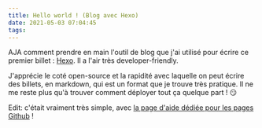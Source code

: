 ```yaml
---
title: Hello world ! (Blog avec Hexo)
date: 2021-05-03 07:04:45
tags:
---
```


AJA comment prendre en main l'outil de blog que j'ai utilisé pour écrire ce premier billet :
[Hexo](https://hexo.io/). Il a l'air très developer-friendly.

J'apprécie le coté open-source et la rapidité avec laquelle on peut écrire des billets, en markdown, qui est un format que je trouve très pratique.
Il ne me reste plus qu'à trouver comment déployer tout ça quelque part ! 😏

Edit: c'était vraiment très simple, avec [la page d'aide dédiée pour les pages Github](https://hexo.io/docs/github-pages.html) !
